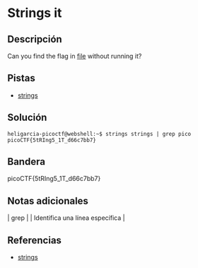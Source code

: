 # Strings it

## Descripción
Can you find the flag in [file](https://jupiter.challenges.picoctf.org/static/94d00153b0057d37da225ee79a846c62/strings) without running it?

## Pistas
- [strings](https://linux.die.net/man/1/strings)

## Solución
```shell
heligarcia-picoctf@webshell:~$ strings strings | grep pico
picoCTF{5tRIng5_1T_d66c7bb7}

```

## Bandera
picoCTF{5tRIng5_1T_d66c7bb7}

## Notas adicionales
| grep | | Identifica una línea específica |

## Referencias
- [strings](https://linux.die.net/man/1/strings)
